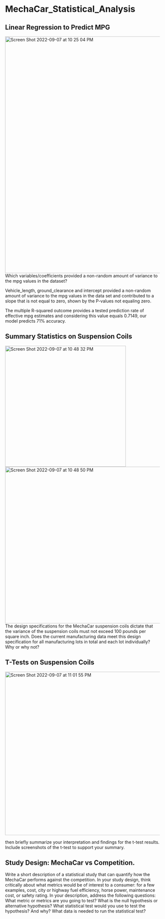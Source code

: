 # MechaCar_Statistical_Analysis

## Linear Regression to Predict MPG
<img width="769" alt="Screen Shot 2022-09-07 at 10 25 04 PM" src="https://user-images.githubusercontent.com/70240501/189041175-541d762a-4baa-4fd6-a11a-e859356fd751.png">
Which variables/coefficients provided a non-random amount of variance to the mpg values in the dataset?

Vehicle_length, ground_clearance and intercept provided a non-random amount of variance to the mpg values in the data set and contributed to a slope that is not equal to zero, shown by the P-values not equaling zero.

The multiple R-squared outcome provides a tested prediction rate of effective mpg estimates and considering this value equals 0.7149, our model predicts 71% accuracy.


## Summary Statistics on Suspension Coils
<img width="393" alt="Screen Shot 2022-09-07 at 10 48 32 PM" src="https://user-images.githubusercontent.com/70240501/189044235-233f8731-7bac-47d2-ac36-f5e9e970750f.png">
<img width="509" alt="Screen Shot 2022-09-07 at 10 48 50 PM" src="https://user-images.githubusercontent.com/70240501/189044237-314fc459-a768-4d93-a300-254634fb0e57.png">
The design specifications for the MechaCar suspension coils dictate that the variance of the suspension coils must not exceed 100 pounds per square inch. Does the current manufacturing data meet this design specification for all manufacturing lots in total and each lot individually? Why or why not?

## T-Tests on Suspension Coils
<img width="531" alt="Screen Shot 2022-09-07 at 11 01 55 PM" src="https://user-images.githubusercontent.com/70240501/189046295-5a3f0154-7044-4e62-9a33-77b156ba57e1.png">

then briefly summarize your interpretation and findings for the t-test results. Include screenshots of the t-test to support your summary.

## Study Design: MechaCar vs Competition.
Write a short description of a statistical study that can quantify how the MechaCar performs against the competition. In your study design, think critically about what metrics would be of interest to a consumer: for a few examples, cost, city or highway fuel efficiency, horse power, maintenance cost, or safety rating.
In your description, address the following questions:
What metric or metrics are you going to test?
What is the null hypothesis or alternative hypothesis?
What statistical test would you use to test the hypothesis? And why?
What data is needed to run the statistical test?

